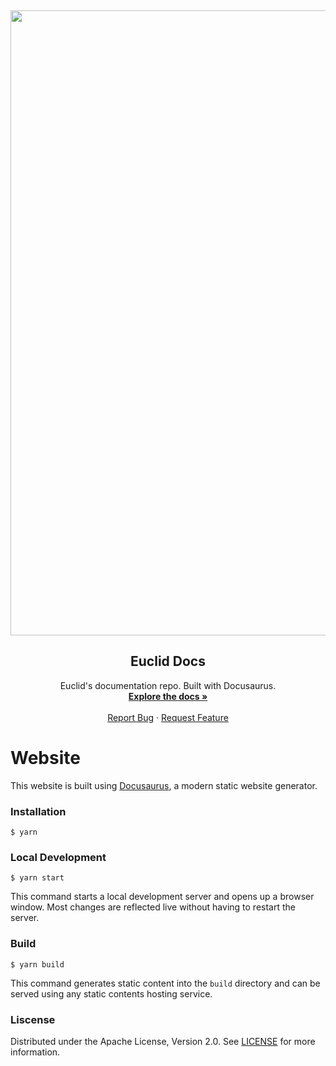   <p>&nbsp;</p>
<p align="center">
<img src="/docs/static/img/Euclid-readme.png" width=1000>
</p>
  
  
  <h2 align="center">Euclid Docs</h2>
  <p align="center">
    Euclid's documentation repo. Built with Docusaurus.
    <br />
    <a href="https://docs.euclidprotocol.io"><strong>Explore the docs »</strong></a>
    <br />
    <br />
    <a href="https://github.com/EuclidProtocol/docs/issues">Report Bug</a>
    ·
    <a href="https://github.com/EuclidProtocol/docs/issues">Request Feature</a>
  </p>
</p>

# Website

This website is built using [Docusaurus](https://docusaurus.io/), a modern static website generator.

### Installation

```
$ yarn
```

### Local Development

```
$ yarn start
```

This command starts a local development server and opens up a browser window. Most changes are reflected live without having to restart the server.

### Build

```
$ yarn build
```

This command generates static content into the `build` directory and can be served using any static contents hosting service.

### Liscense

Distributed under the Apache License, Version 2.0. See [LICENSE](https://github.com/EuclidProtocol/docs/blob/main/LICENSE) for more information.
